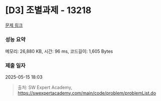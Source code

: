 # [D3] 조별과제 - 13218 

[문제 링크](https://swexpertacademy.com/main/code/problem/problemDetail.do?contestProbId=AXzjvCCq-PwDFASs) 

### 성능 요약

메모리: 26,880 KB, 시간: 96 ms, 코드길이: 1,605 Bytes

### 제출 일자

2025-05-15 18:03



> 출처: SW Expert Academy, https://swexpertacademy.com/main/code/problem/problemList.do